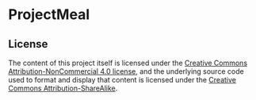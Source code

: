 # ProjectMeal


## License

The content of this project itself is licensed under the [Creative Commons Attribution-NonCommercial 4.0 license](https://creativecommons.org/licenses/by-nc/4.0/), and the underlying source code used to format and display that content is licensed under the [Creative Commons Attribution-ShareAlike](https://creativecommons.org/licenses/by-nc/4.0/legalcode).
